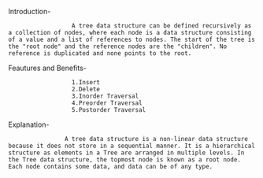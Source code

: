 Introduction-
                    
                
                      A tree data structure can be defined recursively as a collection of nodes, where each node is a data structure consisting of a value and a list of references to nodes. The start of the tree is the "root node" and the reference nodes are the "children". No reference is duplicated and none points to the root.


Feautures and Benefits-
                     
                     
                      1.Insert
                      2.Delete
                      3.Inorder Traversal
                      4.Preorder Traversal
                      5.Postorder Traversal
                      


Explanation-
                   
                   
                    A tree data structure is a non-linear data structure because it does not store in a sequential manner. It is a hierarchical structure as elements in a Tree are arranged in multiple levels. In the Tree data structure, the topmost node is known as a root node. Each node contains some data, and data can be of any type.
            
